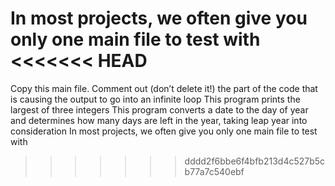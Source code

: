 In most projects, we often give you only one main file to test with
<<<<<<< HEAD
=======
Copy this main file. Comment out (don’t delete it!) the part of the code that is causing the output to go into an infinite loop
This program prints the largest of three integers
This program converts a date to the day of year and determines how many days are left in the year, taking leap year into consideration
In most projects, we often give you only one main file to test with
>>>>>>> dddd2f6bbe6f4bfb213d4c527b5cb77a7c540ebf
